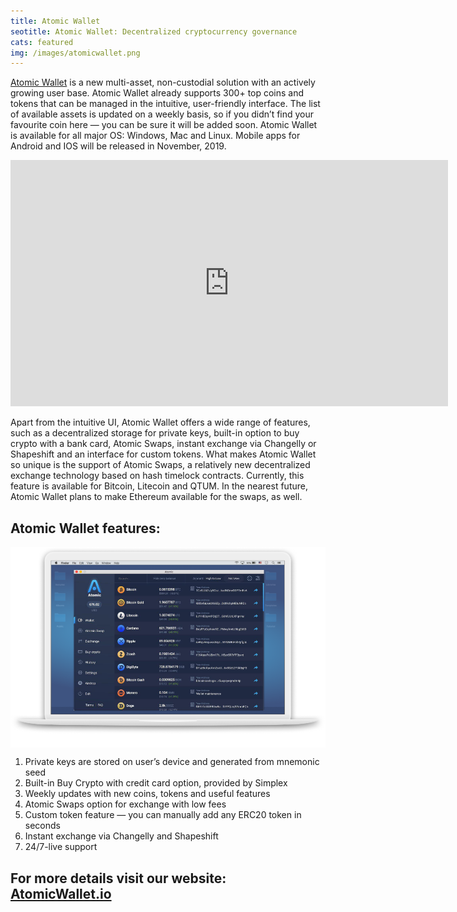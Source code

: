 ```yaml
---
title: Atomic Wallet
seotitle: Atomic Wallet: Decentralized cryptocurrency governance
cats: featured
img: /images/atomicwallet.png
---
```

<p><a title="Atomic Wallet" href="https://atomicwallet.io" target="_blank">Atomic Wallet</a> is a new multi-asset, non-custodial solution with an actively growing user base. Atomic Wallet already supports 300+ top coins and tokens that can be managed in the intuitive, user-friendly interface. The list of available assets is updated on a weekly basis, so if you didn’t find your favourite coin here — you can be sure it will be added soon.
Atomic Wallet is available for all major OS: Windows, Mac and Linux. Mobile apps for Android and IOS will be released in November, 2019.</p>

<iframe width="700" height="394" src="https://www.youtube.com/embed/U6LZqiSfLTc" frameborder="0" allowfullscreen></iframe>

<p>Apart from the intuitive UI, Atomic Wallet offers a wide range of features, such as a decentralized storage for private keys, built-in option to buy crypto with a bank card, Atomic Swaps, instant exchange via Changelly or Shapeshift and an interface for custom tokens. What makes Atomic Wallet so unique is the support of Atomic Swaps, a relatively new decentralized exchange technology based on hash timelock contracts. Currently, this feature is available for Bitcoin, Litecoin and QTUM. In the nearest future, Atomic Wallet plans to make Ethereum available for the swaps, as well.</p>

## Atomic Wallet features:

<img src="/images/atomicwallet-interface.png" alt="Airbitz Team" align="center">

 <ol>
 <li>Private keys are stored on user’s device and generated from mnemonic seed</li>
 <li>Built-in Buy Crypto with credit card option, provided by Simplex</li>
 <li>Weekly updates with new coins, tokens and useful features</li>
 <li>Atomic Swaps option for exchange with low fees</li>
 <li>Custom token feature — you can manually add any ERC20 token in seconds</li>
 <li>Instant exchange via Changelly and Shapeshift</li>
 <li>24/7-live support</li>
 </ol>

## For more details visit our website: <a href="https://atomicwallet.io">AtomicWallet.io</a>
